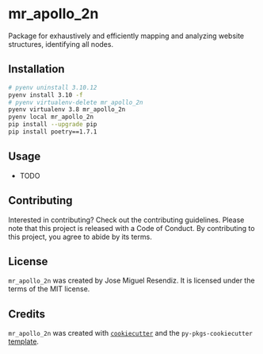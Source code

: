 # mr_apollo_2n

Package for exhaustively and efficiently mapping and analyzing website structures, identifying all nodes.

## Installation

```bash
# pyenv uninstall 3.10.12
pyenv install 3.10 -f
# pyenv virtualenv-delete mr_apollo_2n
pyenv virtualenv 3.8 mr_apollo_2n
pyenv local mr_apollo_2n
pip install --upgrade pip
pip install poetry==1.7.1
```

## Usage

- TODO

## Contributing

Interested in contributing? Check out the contributing guidelines. Please note that this project is released with a Code of Conduct. By contributing to this project, you agree to abide by its terms.

## License

`mr_apollo_2n` was created by Jose Miguel Resendiz. It is licensed under the terms of the MIT license.

## Credits

`mr_apollo_2n` was created with [`cookiecutter`](https://cookiecutter.readthedocs.io/en/latest/) and the `py-pkgs-cookiecutter` [template](https://github.com/py-pkgs/py-pkgs-cookiecutter).
